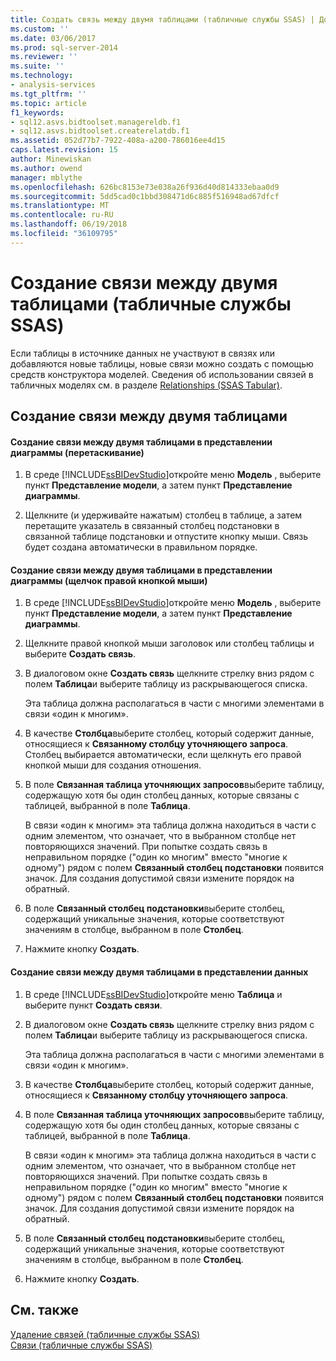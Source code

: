 ```yaml
---
title: Создать связь между двумя таблицами (табличные службы SSAS) | Документы Microsoft
ms.custom: ''
ms.date: 03/06/2017
ms.prod: sql-server-2014
ms.reviewer: ''
ms.suite: ''
ms.technology:
- analysis-services
ms.tgt_pltfrm: ''
ms.topic: article
f1_keywords:
- sql12.asvs.bidtoolset.managereldb.f1
- sql12.asvs.bidtoolset.createrelatdb.f1
ms.assetid: 052d77b7-7922-408a-a200-786016ee4d15
caps.latest.revision: 15
author: Minewiskan
ms.author: owend
manager: mblythe
ms.openlocfilehash: 626bc8153e73e038a26f936d40d814333ebaa0d9
ms.sourcegitcommit: 5dd5cad0c1bbd308471d6c885f516948ad67dfcf
ms.translationtype: MT
ms.contentlocale: ru-RU
ms.lasthandoff: 06/19/2018
ms.locfileid: "36109795"
---
```

# <a name="create-a-relationship-between-two-tables-ssas-tabular"></a>Создание связи между двумя таблицами (табличные службы SSAS)
  Если таблицы в источнике данных не участвуют в связях или добавляются новые таблицы, новые связи можно создать с помощью средств конструктора моделей. Сведения об использовании связей в табличных моделях см. в разделе [Relationships &#40;SSAS Tabular&#41;](relationships-ssas-tabular.md).  
  
## <a name="create-a-relationship-between-two-tables"></a>Создание связи между двумя таблицами  
  
#### <a name="to-create-a-relationship-between-two-tables-in-diagram-view-click-and-drag"></a>Создание связи между двумя таблицами в представлении диаграммы (перетаскивание)  
  
1.  В среде [!INCLUDE[ssBIDevStudio](../../includes/ssbidevstudio-md.md)]откройте меню **Модель** , выберите пункт **Представление модели**, а затем пункт **Представление диаграммы**.  
  
2.  Щелкните (и удерживайте нажатым) столбец в таблице, а затем перетащите указатель в связанный столбец подстановки в связанной таблице подстановки и отпустите кнопку мыши. Связь будет создана автоматически в правильном порядке.  
  
#### <a name="to-create-a-relationship-between-two-tables-in-diagram-view-right-click"></a>Создание связи между двумя таблицами в представлении диаграммы (щелчок правой кнопкой мыши)  
  
1.  В среде [!INCLUDE[ssBIDevStudio](../../includes/ssbidevstudio-md.md)]откройте меню **Модель** , выберите пункт **Представление модели**, а затем пункт **Представление диаграммы**.  
  
2.  Щелкните правой кнопкой мыши заголовок или столбец таблицы и выберите **Создать связь**.  
  
3.  В диалоговом окне **Создать связь** щелкните стрелку вниз рядом с полем **Таблица**и выберите таблицу из раскрывающегося списка.  
  
     Эта таблица должна располагаться в части с многими элементами в связи «один к многим».  
  
4.  В качестве **Столбца**выберите столбец, который содержит данные, относящиеся к **Связанному столбцу уточняющего запроса**. Столбец выбирается автоматически, если щелкнуть его правой кнопкой мыши для создания отношения.  
  
5.  В поле **Связанная таблица уточняющих запросов**выберите таблицу, содержащую хотя бы один столбец данных, которые связаны с таблицей, выбранной в поле **Таблица**.  
  
     В связи «один к многим» эта таблица должна находиться в части с одним элементом, что означает, что в выбранном столбце нет повторяющихся значений. При попытке создать связь в неправильном порядке ("один ко многим" вместо "многие к одному") рядом с полем **Связанный столбец подстановки** появится значок. Для создания допустимой связи измените порядок на обратный.  
  
6.  В поле **Связанный столбец подстановки**выберите столбец, содержащий уникальные значения, которые соответствуют значениям в столбце, выбранном в поле **Столбец**.  
  
7.  Нажмите кнопку **Создать**.  
  
#### <a name="to-create-a-relationship-between-two-tables-in-data-view"></a>Создание связи между двумя таблицами в представлении данных  
  
1.  В среде [!INCLUDE[ssBIDevStudio](../../includes/ssbidevstudio-md.md)]откройте меню **Таблица** и выберите пункт **Создать связи**.  
  
2.  В диалоговом окне **Создать связь** щелкните стрелку вниз рядом с полем **Таблица**и выберите таблицу из раскрывающегося списка.  
  
     Эта таблица должна располагаться в части с многими элементами в связи «один к многим».  
  
3.  В качестве **Столбца**выберите столбец, который содержит данные, относящиеся к **Связанному столбцу уточняющего запроса**.  
  
4.  В поле **Связанная таблица уточняющих запросов**выберите таблицу, содержащую хотя бы один столбец данных, которые связаны с таблицей, выбранной в поле **Таблица**.  
  
     В связи «один к многим» эта таблица должна находиться в части с одним элементом, что означает, что в выбранном столбце нет повторяющихся значений. При попытке создать связь в неправильном порядке ("один ко многим" вместо "многие к одному") рядом с полем **Связанный столбец подстановки** появится значок. Для создания допустимой связи измените порядок на обратный.  
  
5.  В поле **Связанный столбец подстановки**выберите столбец, содержащий уникальные значения, которые соответствуют значениям в столбце, выбранном в поле **Столбец**.  
  
6.  Нажмите кнопку **Создать**.  
  
## <a name="see-also"></a>См. также  
 [Удаление связей &#40;табличные службы SSAS&#41;](delete-relationships-ssas-tabular.md)   
 [Связи &#40;табличные службы SSAS&#41;](relationships-ssas-tabular.md)  
  
  